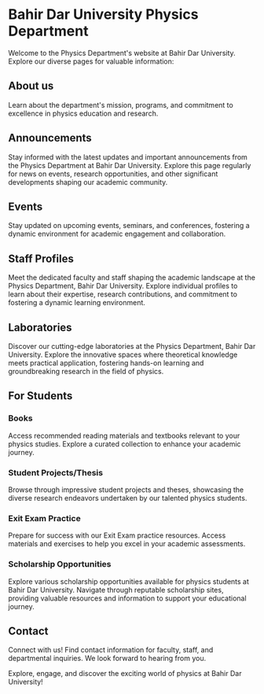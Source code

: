 # Bahir Dar University Physics Department

Welcome to the Physics Department's website at Bahir Dar University. Explore our diverse pages for valuable information:

## About us
Learn about the department's mission, programs, and commitment to excellence in physics education and research.

## Announcements
Stay informed with the latest updates and important announcements from the Physics Department at Bahir Dar University. Explore this page regularly for news on events, research opportunities, and other significant developments shaping our academic community.

## Events
Stay updated on upcoming events, seminars, and conferences, fostering a dynamic environment for academic engagement and collaboration.

## Staff Profiles
Meet the dedicated faculty and staff shaping the academic landscape at the Physics Department, Bahir Dar University. Explore individual profiles to learn about their expertise, research contributions, and commitment to fostering a dynamic learning environment.

## Laboratories
Discover our cutting-edge laboratories at the Physics Department, Bahir Dar University. Explore the innovative spaces where theoretical knowledge meets practical application, fostering hands-on learning and groundbreaking research in the field of physics.

## For Students

### Books
Access recommended reading materials and textbooks relevant to your physics studies. Explore a curated collection to enhance your academic journey.

### Student Projects/Thesis
Browse through impressive student projects and theses, showcasing the diverse research endeavors undertaken by our talented physics students.

### Exit Exam Practice
Prepare for success with our Exit Exam practice resources. Access materials and exercises to help you excel in your academic assessments.

### Scholarship Opportunities
Explore various scholarship opportunities available for physics students at Bahir Dar University. Navigate through reputable scholarship sites, providing valuable resources and information to support your educational journey.

## Contact
Connect with us! Find contact information for faculty, staff, and departmental inquiries. We look forward to hearing from you.

Explore, engage, and discover the exciting world of physics at Bahir Dar University!
